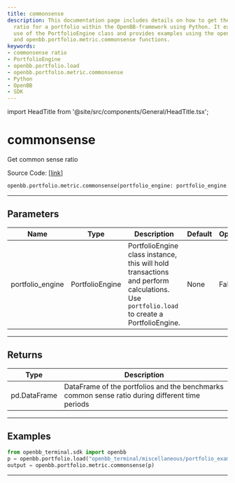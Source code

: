 ```yaml
---
title: commonsense
description: This documentation page includes details on how to get the commonsense
  ratio for a portfolio within the OpenBB-framework using Python. It explains the
  use of the PortfolioEngine class and provides examples using the openbb.portfolio.load
  and openbb.portfolio.metric.commonsense functions.
keywords:
- commonsense ratio
- PortfolioEngine
- openbb.portfolio.load
- openbb.portfolio.metric.commonsense
- Python
- OpenBB
- SDK
---
```


import HeadTitle from '@site/src/components/General/HeadTitle.tsx';

<HeadTitle title="commonsense - Metric - Portfolio - Reference | OpenBB SDK Docs" />

# commonsense

Get common sense ratio

Source Code: [[link](https://github.com/OpenBB-finance/OpenBBTerminal/tree/main/openbb_terminal/portfolio/portfolio_model.py#L1448)]

```python
openbb.portfolio.metric.commonsense(portfolio_engine: portfolio_engine.PortfolioEngine)
```

---

## Parameters

| Name | Type | Description | Default | Optional |
| ---- | ---- | ----------- | ------- | -------- |
| portfolio_engine | PortfolioEngine | PortfolioEngine class instance, this will hold transactions and perform calculations.<br/>Use `portfolio.load` to create a PortfolioEngine. | None | False |


---

## Returns

| Type | Description |
| ---- | ----------- |
| pd.DataFrame | DataFrame of the portfolios and the benchmarks common sense ratio during different time periods |
---

## Examples

```python
from openbb_terminal.sdk import openbb
p = openbb.portfolio.load("openbb_terminal/miscellaneous/portfolio_examples/holdings/example.csv")
output = openbb.portfolio.metric.commonsense(p)
```

---
